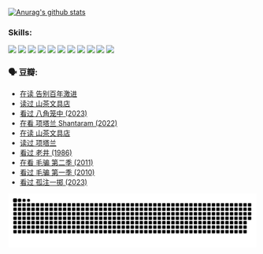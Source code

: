 
[![Anurag's github stats](https://github-readme-stats.vercel.app/api?username=w940853815)](https://github.com/anuraghazra/github-readme-stats)

### Skills:

<code><img height="32" src="https://cdn.jsdelivr.net/npm/simple-icons@v5/icons/python.svg"></code>
<code><img height="32" src="https://cdn.jsdelivr.net/npm/simple-icons@v5/icons/javascript.svg"></code>
<code><img height="32" src="https://cdn.jsdelivr.net/npm/simple-icons@v5/icons/django.svg"></code>
<code><img height="32" src="https://cdn.jsdelivr.net/npm/simple-icons@v5/icons/flask.svg"></code>
<code><img height="32" src="https://cdn.jsdelivr.net/npm/simple-icons@v5/icons/vuetify.svg"></code>
<code><img height="32" src="https://cdn.jsdelivr.net/npm/simple-icons@v5/icons/git.svg"></code>
<code><img height="32" src="https://cdn.jsdelivr.net/npm/simple-icons@v5/icons/docker.svg"></code>
<code><img height="32" src="https://cdn.jsdelivr.net/npm/simple-icons@v5/icons/postgresql.svg"></code>
<code><img height="32" src="https://cdn.jsdelivr.net/npm/simple-icons@v5/icons/elasticsearch.svg"></code>
<code><img height="32" src="https://cdn.jsdelivr.net/npm/simple-icons@v5/icons/macos.svg"></code>
<code><img height="32" src="https://cdn.jsdelivr.net/npm/simple-icons@v5/icons/linux.svg"></code>

### 🗣 豆瓣:

<!-- DOUBAN-ACTIVITIES:START -->
- [在读 告别百年激进](https://www.douban.com/people/136069238/status/4374953075/?_i=95636811)
- [读过 山茶文具店](https://www.douban.com/people/136069238/status/4374952154/?_i=95636811)
- [看过 八角笼中‎ (2023)](https://www.douban.com/people/136069238/status/4367541707/?_i=95636811)
- [在看 项塔兰 Shantaram‎ (2022)](https://www.douban.com/people/136069238/status/4365497032/?_i=95636811)
- [在读 山茶文具店](https://www.douban.com/people/136069238/status/4364620725/?_i=95636811)
- [读过 项塔兰](https://www.douban.com/people/136069238/status/4364620288/?_i=95636811)
- [看过 老井‎ (1986)](https://www.douban.com/people/136069238/status/4362366672/?_i=95636811)
- [在看 毛骗 第二季‎ (2011)](https://www.douban.com/people/136069238/status/4355752869/?_i=95636811)
- [看过 毛骗 第一季‎ (2010)](https://www.douban.com/people/136069238/status/4355752667/?_i=95636811)
- [看过 孤注一掷‎ (2023)](https://www.douban.com/people/136069238/status/4354774568/?_i=95636811)
<!-- DOUBAN-ACTIVITIES:END -->


![Snake animation](https://raw.githubusercontent.com/w940853815/w940853815/output/github-contribution-grid-snake.svg)

<!--
**w940853815/w940853815** is a ✨ _special_ ✨ repository because its `README.md` (this file) appears on your GitHub profile.

Here are some ideas to get you started:

- 🔭 I’m currently working on ...
- 🌱 I’m currently learning ...
- 👯 I’m looking to collaborate on ...
- 🤔 I’m looking for help with ...
- 💬 Ask me about ...
- 📫 How to reach me: ...
- 😄 Pronouns: ...
- ⚡ Fun fact: ...
-->
